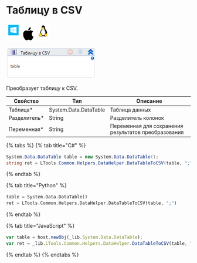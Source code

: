 # Таблицу в CSV

![](<../../../.gitbook/assets/image (100) (1) (1) (1) (1) (1) (1) (1) (2) (107).png>)

![](<../../../.gitbook/assets/image (435).png>)

Преобразует таблицу к CSV.

| Свойство      | Тип                   | Описание                                             |
| ------------- | --------------------- | ---------------------------------------------------- |
| Таблица\*     | System.Data.DataTable | Таблица данных                                       |
| Разделитель\* | String                | Разделитель колонок                                  |
| Переменная\*  | String                | Переменная для сохранения результатов преобразования |

{% tabs %}
{% tab title="C#" %}
```csharp
System.Data.DataTable table = new System.Data.DataTable();
string ret = LTools.Common.Helpers.DataHelper.DataTableToCSV(table, ";");
```
{% endtab %}

{% tab title="Python" %}
```python
table = System.Data.DataTable()
ret = LTools.Common.Helpers.DataHelper.DataTableToCSV(table, ";")
```
{% endtab %}

{% tab title="JavaScript" %}
```javascript
var table = host.newObj(_lib.System.Data.DataTable);
var ret = _lib.LTools.Common.Helpers.DataHelper.DataTableToCSV(table, ";");
```
{% endtab %}
{% endtabs %}
